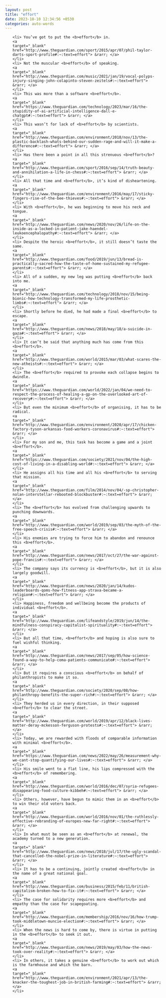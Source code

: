```yaml
---
layout: post
title: "effort"
date: 2023-10-10 12:34:56 +0530
categories: auto-words
---
```

<ol>

    <li> You’ve got to put the <b>effort</b> in.
    <a 
    target="_blank" 
    href="http://www.theguardian.com/sport/2015/apr/07/phil-taylor-darts-sport-profile#:~:text=effort"> &rarr; </a>
    </li>
    <li> Not the muscular <b>effort</b> of speaking.
    <a 
    target="_blank" 
    href="http://www.theguardian.com/music/2021/jan/19/vocal-polyps-injury-singing-john-colapinto-steven-zeitels#:~:text=effort"> &rarr; </a>
    </li>
    <li> This was more than a software <b>effort</b>.
    <a 
    target="_blank" 
    href="https://www.theguardian.com/technology/2023/mar/16/the-stupidity-of-ai-artificial-intelligence-dall-e-chatgpt#:~:text=effort"> &rarr; </a>
    </li>
    <li> This wasn’t for lack of <b>effort</b> by scientists.
    <a 
    target="_blank" 
    href="http://www.theguardian.com/environment/2018/nov/13/the-plastic-backlash-whats-behind-our-sudden-rage-and-will-it-make-a-difference#:~:text=effort"> &rarr; </a>
    </li>
    <li> Has there been a point in all this strenuous <b>effort</b>?
    <a 
    target="_blank" 
    href="http://www.theguardian.com/sport/2016/sep/14/truth-beauty-and-annihilation-a-life-in-chess#:~:text=effort"> &rarr; </a>
    </li>
    <li> All that time and <b>effort</b>, it’s kind of disheartening.
    <a 
    target="_blank" 
    href="http://www.theguardian.com/environment/2016/may/17/sticky-fingers-rise-of-the-bee-thieves#:~:text=effort"> &rarr; </a>
    </li>
    <li> With <b>effort</b>, he was beginning to move his neck and tongue.
    <a 
    target="_blank" 
    href="http://www.theguardian.com/news/2020/nov/26/life-on-the-inside-as-a-locked-in-patient-jake-haendel-leukoencephalopathy#:~:text=effort"> &rarr; </a>
    </li>
    <li> Despite the heroic <b>effort</b>, it still doesn’t taste the same.
    <a 
    target="_blank" 
    href="http://www.theguardian.com/food/2019/jun/13/bread-is-practically-sacred-how-the-taste-of-home-sustained-my-refugee-parents#:~:text=effort"> &rarr; </a>
    </li>
    <li> All of a sudden, my new leg was putting <b>effort</b> back into me.
    <a 
    target="_blank" 
    href="http://www.theguardian.com/technology/2018/nov/15/being-bionic-how-technology-transformed-my-life-prosthetic-limbs#:~:text=effort"> &rarr; </a>
    </li>
    <li> Shortly before he died, he had made a final <b>effort</b> to escape.
    <a 
    target="_blank" 
    href="http://www.theguardian.com/news/2018/may/18/a-suicide-in-gaza#:~:text=effort"> &rarr; </a>
    </li>
    <li> It can’t be said that anything much has come from this <b>effort</b>.
    <a 
    target="_blank" 
    href="http://www.theguardian.com/world/2015/mar/03/what-scares-the-new-atheists#:~:text=effort"> &rarr; </a>
    </li>
    <li> The <b>effort</b> required to provoke each collapse begins to dwindle.
    <a 
    target="_blank" 
    href="https://www.theguardian.com/world/2022/jan/04/we-need-to-respect-the-process-of-healing-a-gp-on-the-overlooked-art-of-recovery#:~:text=effort"> &rarr; </a>
    </li>
    <li> But even the minimum <b>effort</b> of organising, it has to be radical.
    <a 
    target="_blank" 
    href="http://www.theguardian.com/environment/2020/apr/17/chicken-factory-tyson-arkansas-food-workers-coronavirus#:~:text=effort"> &rarr; </a>
    </li>
    <li> For my son and me, this task has become a game and a joint <b>effort</b>.
    <a 
    target="_blank" 
    href="https://www.theguardian.com/society/2021/nov/04/the-high-cost-of-living-in-a-disabling-world#:~:text=effort"> &rarr; </a>
    </li>
    <li> He assigns all his time and all his <b>effort</b> to serving that mission.
    <a 
    target="_blank" 
    href="http://www.theguardian.com/film/2014/nov/04/-sp-christopher-nolan-interstellar-rebooted-blockbuster#:~:text=effort"> &rarr; </a>
    </li>
    <li> The <b>effort</b> has evolved from challenging upwards to punching downwards.
    <a 
    target="_blank" 
    href="http://www.theguardian.com/world/2019/sep/03/the-myth-of-the-free-speech-crisis#:~:text=effort"> &rarr; </a>
    </li>
    <li> His enemies are trying to force him to abandon and renounce this <b>effort</b>.
    <a 
    target="_blank" 
    href="http://www.theguardian.com/news/2017/oct/27/the-war-against-pope-francis#:~:text=effort"> &rarr; </a>
    </li>
    <li> The company says its currency is <b>effort</b>, but it is also largely goodwill.
    <a 
    target="_blank" 
    href="http://www.theguardian.com/news/2020/jan/14/kudos-leaderboards-qoms-how-fitness-app-strava-became-a-religion#:~:text=effort"> &rarr; </a>
    </li>
    <li> Happiness, freedom and wellbeing become the products of individual <b>effort</b>.
    <a 
    target="_blank" 
    href="http://www.theguardian.com/lifeandstyle/2019/jun/14/the-mindfulness-conspiracy-capitalist-spirituality#:~:text=effort"> &rarr; </a>
    </li>
    <li> But all that time, <b>effort</b> and hoping is also sure to fuel wishful thinking.
    <a 
    target="_blank" 
    href="http://www.theguardian.com/news/2017/sep/05/how-science-found-a-way-to-help-coma-patients-communicate#:~:text=effort"> &rarr; </a>
    </li>
    <li> But it requires a conscious <b>effort</b> on behalf of philanthropists to make it so.
    <a 
    target="_blank" 
    href="http://www.theguardian.com/society/2020/sep/08/how-philanthropy-benefits-the-super-rich#:~:text=effort"> &rarr; </a>
    </li>
    <li> They herded us in every direction, in their supposed <b>effort</b> to clear the street.
    <a 
    target="_blank" 
    href="http://www.theguardian.com/world/2019/apr/12/black-lives-matter-deray-mckesson-ferguson-protests#:~:text=effort"> &rarr; </a>
    </li>
    <li> Today, we are rewarded with floods of comparable information with minimal <b>effort</b>.
    <a 
    target="_blank" 
    href="https://www.theguardian.com/news/2022/may/26/measurement-why-we-cant-stop-quantifying-our-lives#:~:text=effort"> &rarr; </a>
    </li>
    <li> His smile went to a flat line, his lips compressed with the <b>effort</b> of remembering.
    <a 
    target="_blank" 
    href="http://www.theguardian.com/world/2016/dec/07/syria-refugees-disappearing-food-culture-kibbeh#:~:text=effort"> &rarr; </a>
    </li>
    <li> Others, however, have begun to mimic them in an <b>effort</b> to win their old voters back.
    <a 
    target="_blank" 
    href="http://www.theguardian.com/world/2016/nov/01/the-ruthlessly-effective-rebranding-of-europes-new-far-right#:~:text=effort"> &rarr; </a>
    </li>
    <li> In what must be seen as an <b>effort</b> at renewal, the academy turned to a new generation.
    <a 
    target="_blank" 
    href="http://www.theguardian.com/news/2018/jul/17/the-ugly-scandal-that-cancelled-the-nobel-prize-in-literature#:~:text=effort"> &rarr; </a>
    </li>
    <li> It has to be a continuing, jointly created <b>effort</b> in the name of a great national goal.
    <a 
    target="_blank" 
    href="http://www.theguardian.com/business/2015/feb/11/british-capitalism-broken-how-to-fix-it#:~:text=effort"> &rarr; </a>
    </li>
    <li> The case for solidarity requires more <b>effort</b> and empathy than the case for scapegoating.
    <a 
    target="_blank" 
    href="http://www.theguardian.com/membership/2016/nov/16/how-trump-took-middletown-muncie-election#:~:text=effort"> &rarr; </a>
    </li>
    <li> When the news is hard to come by, there is virtue in putting in the <b>effort</b> to seek it out.
    <a 
    target="_blank" 
    href="http://www.theguardian.com/news/2019/may/03/how-the-news-took-over-reality#:~:text=effort"> &rarr; </a>
    </li>
    <li> In others, it takes a genuine <b>effort</b> to work out which is the farmhouse and which the barn.
    <a 
    target="_blank" 
    href="http://www.theguardian.com/environment/2021/apr/13/the-knacker-the-toughest-job-in-british-farming#:~:text=effort"> &rarr; </a>
    </li>